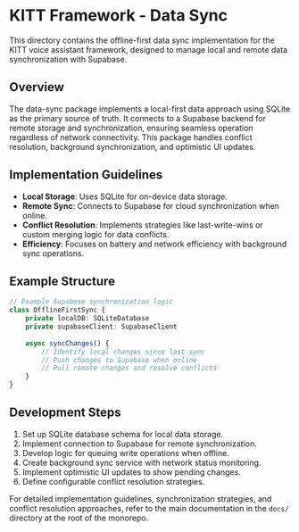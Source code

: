 # KITT Framework - Data Sync

This directory contains the offline-first data sync implementation for the KITT voice assistant framework, designed to manage local and remote data synchronization with Supabase.

## Overview

The data-sync package implements a local-first data approach using SQLite as the primary source of truth. It connects to a Supabase backend for remote storage and synchronization, ensuring seamless operation regardless of network connectivity. This package handles conflict resolution, background synchronization, and optimistic UI updates.

## Implementation Guidelines

- **Local Storage**: Uses SQLite for on-device data storage.
- **Remote Sync**: Connects to Supabase for cloud synchronization when online.
- **Conflict Resolution**: Implements strategies like last-write-wins or custom merging logic for data conflicts.
- **Efficiency**: Focuses on battery and network efficiency with background sync operations.

## Example Structure

```typescript
// Example Supabase synchronization logic
class OfflineFirstSync {
    private localDB: SQLiteDatabase
    private supabaseClient: SupabaseClient
    
    async syncChanges() {
        // Identify local changes since last sync
        // Push changes to Supabase when online
        // Pull remote changes and resolve conflicts
    }
}
```

## Development Steps

1. Set up SQLite database schema for local data storage.
2. Implement connection to Supabase for remote synchronization.
3. Develop logic for queuing write operations when offline.
4. Create background sync service with network status monitoring.
5. Implement optimistic UI updates to show pending changes.
6. Define configurable conflict resolution strategies.

For detailed implementation guidelines, synchronization strategies, and conflict resolution approaches, refer to the main documentation in the `docs/` directory at the root of the monorepo.
